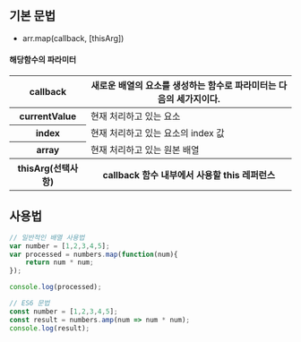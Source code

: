 ## 기본 문법
- arr.map(callback, [thisArg])
<h4>해당함수의 파라미터</h4>
<table>
    <thead>
        <tr>
            <th>callback</th>
            <th>새로운 배열의 요소를 생성하는 함수로 파라미터는 다음의 세가지이다.</th>
        </tr>
    </thead>
    <tbody>
        <tr>
            <th>currentValue</th>
            <td>현재 처리하고 있는 요소</td>
        </tr>
        <tr>
            <th>index</th>
            <td>현재 처리하고 있는 요소의 index 값</td>
        </tr>
        <tr>
            <th>array</th>
            <td>현재 처리하고 있는 원본 배열</td>
        </tr>
        <tr>
            <th>thisArg(선택사항)</th>
            <th>callback 함수 내부에서 사용할 this 레퍼런스</th>
        </tr>
    </tbody>
</table>


## 사용법
```javascript
// 일반적인 배열 사용법
var number = [1,2,3,4,5];
var processed = numbers.map(function(num){
    return num * num;
});

console.log(processed);

// ES6 문법
const number = [1,2,3,4,5];
const result = numbers.amp(num => num * num);
console.log(result);
```